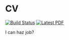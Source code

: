 # CV

[![Build Status](https://travis-ci.org/dfm/cv.svg?branch=master)](https://travis-ci.org/adrn/cv)
[![Latest PDF](https://img.shields.io/badge/PDF-latest-orange.svg)](http://adrian.pw/cv/pdf/cv.pdf)

I can haz job?
